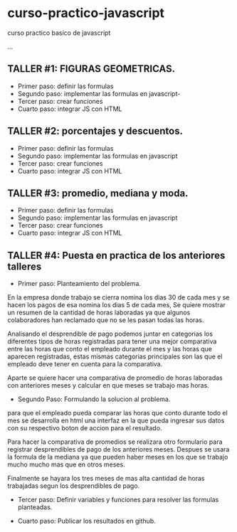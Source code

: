 # curso-practico-javascript
curso  practico basico de  javascript                                                                                                      


...
## TALLER #1: FIGURAS  GEOMETRICAS.

- Primer paso: definir las formulas
- Segundo paso: implementar las formulas en javascript-
- Tercer paso: crear funciones
- Cuarto paso: integrar JS con HTML


## TALLER #2: porcentajes y descuentos.

- Primer paso: definir las formulas
- Segundo paso: implementar las formulas en javascript
- Tercer paso: crear funciones
- Cuarto paso: integrar JS con HTML


## TALLER #3: promedio, mediana y moda.

- Primer paso: definir las formulas
- Segundo paso: implementar las formulas en javascript
- Tercer paso: crear funciones
- Cuarto paso: integrar JS con HTML


## TALLER #4: Puesta en practica de los anteriores talleres

- Primer paso: Planteamiento del problema.

En la empresa donde trabajo se cierra nomina los dias 30 de cada mes y se hacen los pagos de esa nomina los dias 5 de cada mes,  Se  quiere mostrar un resumen de la cantidad de horas  laboradas ya que  algunos colaboradores  han reclamado que no se les pasan todas las horas.

Analisando el desprendible de pago podemos juntar en categorias  los diferentes  tipos de horas registradas para tener una mejor comparativa entre las horas que conto el empleado durante el mes  y las horas que aparecen registradas, estas mismas categorias principales son las que el empleado deve tener en cuenta para la comparativa.

Aparte se quiere hacer una comparativa de promedio de horas laboradas con anteriores meses y calcular en que meses se trabajo mas horas.


- Segundo Paso: Formulando la solucion al problema.

para que el empleado pueda comparar las horas que conto durante todo el mes se desarrolla en html una interfaz en la que pueda ingresar sus datos con su respectivo boton de accion para el resultado.

Para hacer la comparativa de promedios se realizara otro formulario para registrar desprendibles de  pago de los anteriores meses.
Despues  se  usara la formula de la mediana ya que pueden haber meses en los que se  trabajo mucho mucho mas  que en otros meses.

Finalmente se hayara los tres meses de mas alta cantidad de  horas trabajadas segun los desprendibles de  pago.

- Tercer paso: Definir  variables  y funciones para  resolver  las  formulas planteadas.


- Cuarto paso: Publicar los resultados en github.

